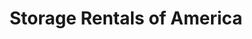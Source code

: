 ---
title: "Storage Rentals of America"
url: /simpsonville/storage-rentals-of-america/
shop: storage rental
---